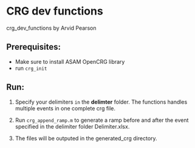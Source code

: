 # CRG dev functions
crg_dev_functions by Arvid Pearson

## Prerequisites:
- Make sure to install ASAM OpenCRG library
- run `crg_init`

## Run:
1. Specify your delimiters `in` the **delimter** folder. 
The functions handles multiple events in one complete crg file.

2. Run `crg_append_ramp.m` to generate a ramp before and after 
the event specified in the delimiter folder Delimiter.xlsx.

3. The files will be outputed in the generated_crg directory.

